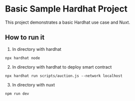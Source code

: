 # Basic Sample Hardhat Project

This project demonstrates a basic Hardhat use case and Nuxt.


## How to run it

1. In directory with hardhat
```
npx hardhat node
```

2. In directory with hardhat to deploy smart contract
```
npx hardhat run scripts/auction.js --network localhost

```

3. In directory with nuxt
```
npm run dev

```
